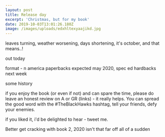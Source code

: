 ```yaml
---
layout: post
title: Release day
excerpt: 'Christmas, but for my book'
date: 2019-10-03T13:01:26.180Z
image: /images/uploads/edxhltexyaajikd.jpg
---
```

leaves turning, weather worsening, days shortening, it's october, and that means..!

out today

format - n america paperbacks expected may 2020, spec ed hardbacks next week

some history

if you enjoy the book (or even if not) and can spare the time, please do leave an honest review on A or GR (links) - it really helps. You can spread the good word with the #TheBlackHawks hashtag, tell your friends, defy your enemies. 

if you liked it, i'd be delighted to hear - tweet me.

Better get cracking with book 2, 2020 isn't that far off all of a sudden
